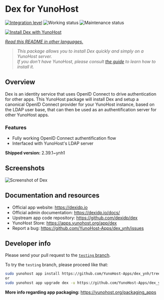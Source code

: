 <!--
N.B.: This README was automatically generated by <https://github.com/YunoHost/apps/tree/master/tools/readme_generator>
It shall NOT be edited by hand.
-->

# Dex for YunoHost

[![Integration level](https://dash.yunohost.org/integration/dex.svg)](https://dash.yunohost.org/appci/app/dex) ![Working status](https://ci-apps.yunohost.org/ci/badges/dex.status.svg) ![Maintenance status](https://ci-apps.yunohost.org/ci/badges/dex.maintain.svg)

[![Install Dex with YunoHost](https://install-app.yunohost.org/install-with-yunohost.svg)](https://install-app.yunohost.org/?app=dex)

*[Read this README in other languages.](./ALL_README.md)*

> *This package allows you to install Dex quickly and simply on a YunoHost server.*  
> *If you don't have YunoHost, please consult [the guide](https://yunohost.org/install) to learn how to install it.*

## Overview

Dex is an identity service that uses OpenID Connect to drive authentication for other apps.
This YunoHost package will install Dex and setup a canonical OpenID Connect provider for your YunoHost instance, based on the LDAP user base, that can then be used as an authentification server for other YunoHost apps.

### Features

- Fully working OpenID Connect authentification flow
- Interfaced with YunoHost's LDAP server


**Shipped version:** 2.39.1~ynh1

## Screenshots

![Screenshot of Dex](./doc/screenshots/Dex_screenshot.png)

## Documentation and resources

- Official app website: <https://dexidp.io>
- Official admin documentation: <https://dexidp.io/docs/>
- Upstream app code repository: <https://github.com/dexidp/dex>
- YunoHost Store: <https://apps.yunohost.org/app/dex>
- Report a bug: <https://github.com/YunoHost-Apps/dex_ynh/issues>

## Developer info

Please send your pull request to the [`testing` branch](https://github.com/YunoHost-Apps/dex_ynh/tree/testing).

To try the `testing` branch, please proceed like that:

```bash
sudo yunohost app install https://github.com/YunoHost-Apps/dex_ynh/tree/testing --debug
or
sudo yunohost app upgrade dex -u https://github.com/YunoHost-Apps/dex_ynh/tree/testing --debug
```

**More info regarding app packaging:** <https://yunohost.org/packaging_apps>
